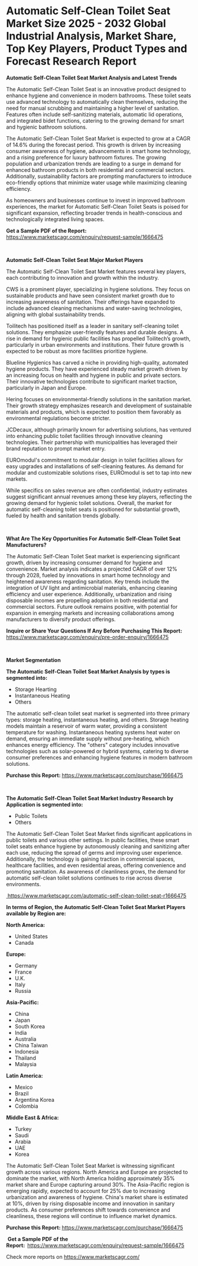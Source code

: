 <p><h1>Automatic Self-Clean Toilet Seat Market Size 2025 - 2032 Global Industrial Analysis, Market Share, Top Key Players, Product Types and Forecast Research Report</h1></p><p><strong>Automatic Self-Clean Toilet Seat Market Analysis and Latest Trends</strong></p>
<p><p>The Automatic Self-Clean Toilet Seat is an innovative product designed to enhance hygiene and convenience in modern bathrooms. These toilet seats use advanced technology to automatically clean themselves, reducing the need for manual scrubbing and maintaining a higher level of sanitation. Features often include self-sanitizing materials, automatic lid operations, and integrated bidet functions, catering to the growing demand for smart and hygienic bathroom solutions.</p><p>The Automatic Self-Clean Toilet Seat Market is expected to grow at a CAGR of 14.6% during the forecast period. This growth is driven by increasing consumer awareness of hygiene, advancements in smart home technology, and a rising preference for luxury bathroom fixtures. The growing population and urbanization trends are leading to a surge in demand for enhanced bathroom products in both residential and commercial sectors. Additionally, sustainability factors are prompting manufacturers to introduce eco-friendly options that minimize water usage while maximizing cleaning efficiency. </p><p>As homeowners and businesses continue to invest in improved bathroom experiences, the market for Automatic Self-Clean Toilet Seats is poised for significant expansion, reflecting broader trends in health-conscious and technologically integrated living spaces.</p></p>
<p><strong>Get a Sample PDF of the Report:&nbsp;</strong> <a href="https://www.marketscagr.com/enquiry/request-sample/1666475?utm_campaign=2476&utm_medium=2&utm_source=Github&utm_content=ia&utm_term=05042025&utm_id=automatic-self-clean-toilet-seat">https://www.marketscagr.com/enquiry/request-sample/1666475</a></p>
<p>&nbsp;</p>
<p><strong>Automatic Self-Clean Toilet Seat Major Market Players</strong></p>
<p><p>The Automatic Self-Clean Toilet Seat Market features several key players, each contributing to innovation and growth within the industry. </p><p>CWS is a prominent player, specializing in hygiene solutions. They focus on sustainable products and have seen consistent market growth due to increasing awareness of sanitation. Their offerings have expanded to include advanced cleaning mechanisms and water-saving technologies, aligning with global sustainability trends.</p><p>Toilitech has positioned itself as a leader in sanitary self-cleaning toilet solutions. They emphasize user-friendly features and durable designs. A rise in demand for hygienic public facilities has propelled Toilitech’s growth, particularly in urban environments and institutions. Their future growth is expected to be robust as more facilities prioritize hygiene.</p><p>Blueline Hygienics has carved a niche in providing high-quality, automated hygiene products. They have experienced steady market growth driven by an increasing focus on health and hygiene in public and private sectors. Their innovative technologies contribute to significant market traction, particularly in Japan and Europe.</p><p>Hering focuses on environmental-friendly solutions in the sanitation market. Their growth strategy emphasizes research and development of sustainable materials and products, which is expected to position them favorably as environmental regulations become stricter.</p><p>JCDecaux, although primarily known for advertising solutions, has ventured into enhancing public toilet facilities through innovative cleaning technologies. Their partnership with municipalities has leveraged their brand reputation to prompt market entry.</p><p>EUROmodul's commitment to modular design in toilet facilities allows for easy upgrades and installations of self-cleaning features. As demand for modular and customizable solutions rises, EUROmodul is set to tap into new markets.</p><p>While specifics on sales revenue are often confidential, industry estimates suggest significant annual revenues among these key players, reflecting the growing demand for hygienic toilet solutions. Overall, the market for automatic self-cleaning toilet seats is positioned for substantial growth, fueled by health and sanitation trends globally.</p></p>
<p>&nbsp;</p>
<p><strong>What Are The Key Opportunities For Automatic Self-Clean Toilet Seat Manufacturers?</strong></p>
<p><p>The Automatic Self-Clean Toilet Seat market is experiencing significant growth, driven by increasing consumer demand for hygiene and convenience. Market analysis indicates a projected CAGR of over 12% through 2028, fueled by innovations in smart home technology and heightened awareness regarding sanitation. Key trends include the integration of UV light and antimicrobial materials, enhancing cleaning efficiency and user experience. Additionally, urbanization and rising disposable incomes are propelling adoption in both residential and commercial sectors. Future outlook remains positive, with potential for expansion in emerging markets and increasing collaborations among manufacturers to diversify product offerings.</p></p>
<p><strong>Inquire or Share Your Questions If Any Before Purchasing This Report:</strong> <a href="https://www.marketscagr.com/enquiry/pre-order-enquiry/1666475?utm_campaign=2476&utm_medium=2&utm_source=Github&utm_content=ia&utm_term=05042025&utm_id=automatic-self-clean-toilet-seat">https://www.marketscagr.com/enquiry/pre-order-enquiry/1666475</a></p>
<p>&nbsp;</p>
<p><strong>Market Segmentation</strong></p>
<p><strong>The Automatic Self-Clean Toilet Seat Market Analysis by types is segmented into:</strong></p>
<p><ul><li>Storage Hearting</li><li>Instantaneous Heating</li><li>Others</li></ul></p>
<p><p>The automatic self-clean toilet seat market is segmented into three primary types: storage heating, instantaneous heating, and others. Storage heating models maintain a reservoir of warm water, providing a consistent temperature for washing. Instantaneous heating systems heat water on demand, ensuring an immediate supply without pre-heating, which enhances energy efficiency. The "others" category includes innovative technologies such as solar-powered or hybrid systems, catering to diverse consumer preferences and enhancing hygiene features in modern bathroom solutions.</p></p>
<p><strong>Purchase this Report:&nbsp;</strong><a href="https://www.marketscagr.com/purchase/1666475?utm_campaign=2476&utm_medium=2&utm_source=Github&utm_content=ia&utm_term=05042025&utm_id=automatic-self-clean-toilet-seat">https://www.marketscagr.com/purchase/1666475</a></p>
<p>&nbsp;</p>
<p><strong>The Automatic Self-Clean Toilet Seat Market Industry Research by Application is segmented into:</strong></p>
<p><ul><li>Public Toilets</li><li>Others</li></ul></p>
<p><p>The Automatic Self-Clean Toilet Seat Market finds significant applications in public toilets and various other settings. In public facilities, these smart toilet seats enhance hygiene by autonomously cleaning and sanitizing after each use, reducing the spread of germs and improving user experience. Additionally, the technology is gaining traction in commercial spaces, healthcare facilities, and even residential areas, offering convenience and promoting sanitation. As awareness of cleanliness grows, the demand for automatic self-clean toilet solutions continues to rise across diverse environments.</p></p>
<p><a href="https://www.marketscagr.com/automatic-self-clean-toilet-seat-r1666475?utm_campaign=2476&utm_medium=2&utm_source=Github&utm_content=ia&utm_term=05042025&utm_id=automatic-self-clean-toilet-seat">&nbsp;https://www.marketscagr.com/automatic-self-clean-toilet-seat-r1666475</a></p>
<p><strong>In terms of Region, the Automatic Self-Clean Toilet Seat Market Players available by Region are:</strong></p>
<p>
    <p> <strong> North America: </strong>
        <ul>
            <li>United States</li>
            <li>Canada</li>
        </ul>
        </p> 
    <p> <strong> Europe: </strong>
        <ul>
            <li>Germany</li>
            <li>France</li>
            <li>U.K.</li>
            <li>Italy</li>
            <li>Russia</li>
        </ul>
        </p> 
    <p> <strong> Asia-Pacific: </strong>
        <ul>
            <li>China</li>
            <li>Japan</li>
            <li>South Korea</li>
            <li>India</li>
            <li>Australia</li>
            <li>China Taiwan</li>
            <li>Indonesia</li>
            <li>Thailand</li>
            <li>Malaysia</li>
        </ul>
        </p> 
    <p> <strong> Latin America: </strong>
        <ul>
            <li>Mexico</li>
            <li>Brazil</li>
            <li>Argentina Korea</li>
            <li>Colombia</li>
        </ul>
        </p> 
    <p> <strong> Middle East & Africa: </strong>
        <ul>
            <li>Turkey</li>
            <li>Saudi</li>
            <li>Arabia</li>
            <li>UAE</li>
            <li>Korea</li>
        </ul>
    </p>
    </p>
<p><p>The Automatic Self-Clean Toilet Seat Market is witnessing significant growth across various regions. North America and Europe are projected to dominate the market, with North America holding approximately 35% market share and Europe capturing around 30%. The Asia-Pacific region is emerging rapidly, expected to account for 25% due to increasing urbanization and awareness of hygiene. China's market share is estimated at 10%, driven by rising disposable income and innovation in sanitary products. As consumer preferences shift towards convenience and cleanliness, these regions will continue to influence market dynamics.</p></p>
<p><strong>Purchase this Report: </strong><a href="https://www.marketscagr.com/purchase/1666475?utm_campaign=2476&utm_medium=2&utm_source=Github&utm_content=ia&utm_term=05042025&utm_id=automatic-self-clean-toilet-seat">https://www.marketscagr.com/purchase/1666475</a></p>
<p>&nbsp;<strong>Get a Sample PDF of the Report:&nbsp;&nbsp;</strong><a href="https://www.marketscagr.com/enquiry/request-sample/1666475?utm_campaign=2476&utm_medium=2&utm_source=Github&utm_content=ia&utm_term=05042025&utm_id=automatic-self-clean-toilet-seat">https://www.marketscagr.com/enquiry/request-sample/1666475</a></p>
<p><strong></strong></p>
<p>Check more reports on <a href="https://www.marketscagr.com/?utm_campaign=2476&utm_medium=2&utm_source=Github&utm_content=ia&utm_term=05042025&utm_id=automatic-self-clean-toilet-seat">https://www.marketscagr.com/</a></p>